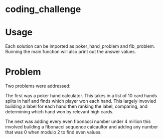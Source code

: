# coding_challenge
# Usage

Each solution can be imported as poker_hand_problem and fib_problem. Running the main function will also print out the answer values.


# Problem

Two problems were addressed:

The first was a poker hand calculator. This takes in a list of 10 card hands splits in half and finds which player won each hand. This largely invovled building a label for each hand then ranking the label, comparing, and determining which hand won by relevant high cards. 

The next was adding every even fibonacci number under 4 million this involved building a fibonacci sequence calcaultor and adding any number that was 0 when modulo 2 to find even values.
